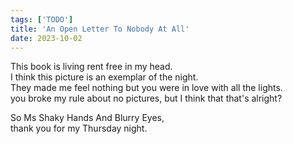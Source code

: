```yaml
---
tags: ['TODO']
title: 'An Open Letter To Nobody At All'
date: 2023-10-02
---
```


This book is living rent free in my head.  
I think this picture is an exemplar of the night.   
They made me feel nothing but you were in love with all the lights.  
you broke my rule about no pictures, but I think that that's alright?

So Ms Shaky Hands And Blurry Eyes,  
thank you for my Thursday night.  
